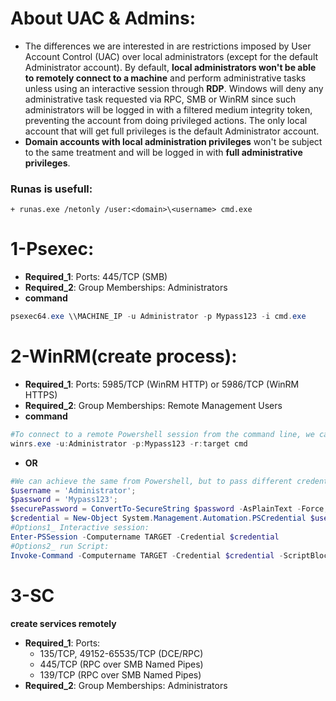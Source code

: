 # About UAC & Admins:
- The differences we are interested in are restrictions imposed by User Account Control (UAC) over local administrators (except for the default Administrator account). By default, **local administrators won't be able to remotely connect to a machine** and perform administrative tasks unless using an interactive session through **RDP**. Windows will deny any administrative task requested via RPC, SMB or WinRM since such administrators will be logged in with a filtered medium integrity token, preventing the account from doing privileged actions. The only local account that will get full privileges is the default Administrator account.
- **Domain accounts with local administration privileges** won't be subject to the same treatment and will be logged in with **full administrative privileges**.



### Runas is usefull:
    + runas.exe /netonly /user:<domain>\<username> cmd.exe

# 1-Psexec:
- **Required_1**: Ports: 445/TCP (SMB)
- **Required_2**: Group Memberships: Administrators
- **command**
```ps1
psexec64.exe \\MACHINE_IP -u Administrator -p Mypass123 -i cmd.exe
```

# 2-WinRM(create process):
- **Required_1**: Ports: 5985/TCP (WinRM HTTP) or 5986/TCP (WinRM HTTPS)
- **Required_2**: Group Memberships: Remote Management Users
- **command**
```ps1
#To connect to a remote Powershell session from the command line, we can use the following command
winrs.exe -u:Administrator -p:Mypass123 -r:target cmd
```
- **OR**
```ps1
#We can achieve the same from Powershell, but to pass different credentials, we will need to create a PSCredential object:
$username = 'Administrator';
$password = 'Mypass123';
$securePassword = ConvertTo-SecureString $password -AsPlainText -Force; 
$credential = New-Object System.Management.Automation.PSCredential $username, $securePassword;
#Options1_ Interactive session:
Enter-PSSession -Computername TARGET -Credential $credential
#Options2_ run Script:
Invoke-Command -Computername TARGET -Credential $credential -ScriptBlock {whoami}
```


# 3-SC
**create services remotely**
- **Required_1**: Ports:
    - 135/TCP, 49152-65535/TCP (DCE/RPC)
    - 445/TCP (RPC over SMB Named Pipes)
    - 139/TCP (RPC over SMB Named Pipes)
- **Required_2**: Group Memberships: Administrators

